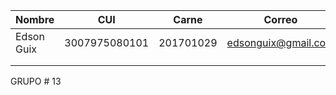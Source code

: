 | Nombre     | CUI           | Carne     | Correo              | Edad |
|------------|---------------|-----------|---------------------|------|
| Edson Guix | 3007975080101 | 201701029 | edsonguix@gmail.com | 23   |
|            |               |           |                     |      |
|            |               |           |                     |      |
GRUPO # 13